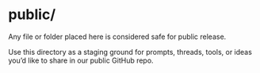 # public/

Any file or folder placed here is considered safe for public release.

Use this directory as a staging ground for prompts, threads, tools, or ideas you’d like to share in our public GitHub repo.
